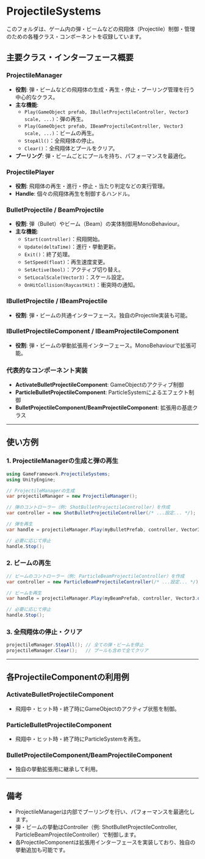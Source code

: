 # ProjectileSystems

このフォルダは、ゲーム内の弾・ビームなどの飛翔体（Projectile）制御・管理のための各種クラス・コンポーネントを収録しています。

## 主要クラス・インターフェース概要

### ProjectileManager
- **役割**: 弾・ビームなどの飛翔体の生成・再生・停止・プーリング管理を行う中心的なクラス。
- **主な機能**:
  - `Play(GameObject prefab, IBulletProjectileController, Vector3 scale, ...)`：弾の再生。
  - `Play(GameObject prefab, IBeamProjectileController, Vector3 scale, ...)`：ビームの再生。
  - `StopAll()`：全飛翔体の停止。
  - `Clear()`：全飛翔体とプールをクリア。
- **プーリング**: 弾・ビームごとにプールを持ち、パフォーマンスを最適化。

### ProjectilePlayer
- **役割**: 飛翔体の再生・進行・停止・当たり判定などの実行管理。
- **Handle**: 個々の飛翔体再生を制御するハンドル。

### BulletProjectile / BeamProjectile
- **役割**: 弾（Bullet）やビーム（Beam）の実体制御用MonoBehaviour。
- **主な機能**:
  - `Start(controller)`：飛翔開始。
  - `Update(deltaTime)`：進行・挙動更新。
  - `Exit()`：終了処理。
  - `SetSpeed(float)`：再生速度変更。
  - `SetActive(bool)`：アクティブ切り替え。
  - `SetLocalScale(Vector3)`：スケール設定。
  - `OnHitCollision(RaycastHit)`：衝突時の通知。

### IBulletProjectile / IBeamProjectile
- **役割**: 弾・ビームの共通インターフェース。独自のProjectile実装も可能。

### IBulletProjectileComponent / IBeamProjectileComponent
- **役割**: 弾・ビームの挙動拡張用インターフェース。MonoBehaviourで拡張可能。

### 代表的なコンポーネント実装
- **ActivateBulletProjectileComponent**: GameObjectのアクティブ制御
- **ParticleBulletProjectileComponent**: ParticleSystemによるエフェクト制御
- **BulletProjectileComponent/BeamProjectileComponent**: 拡張用の基底クラス

---

## 使い方例

### 1. ProjectileManagerの生成と弾の再生

```csharp
using GameFramework.ProjectileSystems;
using UnityEngine;

// ProjectileManagerの生成
var projectileManager = new ProjectileManager();

// 弾のコントローラー（例: ShotBulletProjectileController）を作成
var controller = new ShotBulletProjectileController(/* ...設定... */);

// 弾を再生
var handle = projectileManager.Play(myBulletPrefab, controller, Vector3.one);

// 必要に応じて停止
handle.Stop();
```

### 2. ビームの再生

```csharp
// ビームのコントローラー（例: ParticleBeamProjectileController）を作成
var controller = new ParticleBeamProjectileController(/* ...設定... */);

// ビームを再生
var handle = projectileManager.Play(myBeamPrefab, controller, Vector3.one);

// 必要に応じて停止
handle.Stop();
```

### 3. 全飛翔体の停止・クリア

```csharp
projectileManager.StopAll(); // 全ての弾・ビームを停止
projectileManager.Clear();   // プールも含めて全てクリア
```

---

## 各ProjectileComponentの利用例

### ActivateBulletProjectileComponent
- 飛翔中・ヒット時・終了時にGameObjectのアクティブ状態を制御。

### ParticleBulletProjectileComponent
- 飛翔中・ヒット時・終了時にParticleSystemを再生。

### BulletProjectileComponent/BeamProjectileComponent
- 独自の挙動拡張用に継承して利用。

---

## 備考

- ProjectileManagerは内部でプーリングを行い、パフォーマンスを最適化します。
- 弾・ビームの挙動はController（例: ShotBulletProjectileController, ParticleBeamProjectileController）で制御します。
- 各ProjectileComponentは拡張用インターフェースを実装しており、独自の挙動追加も可能です。 